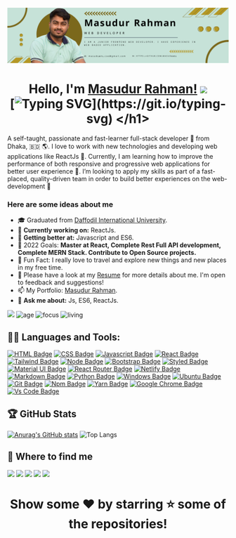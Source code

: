 <!--
**Masud8851/Masud8851** is a ✨ _special_ ✨ repository because its `README.md` (this file) appears on your GitHub profile.


Here are some ideas to get you started:
- 🔭 I’m currently working on ...
- 🌱 I’m currently learning ...
- 👯 I’m looking to collaborate on ...
- 🤔 I’m looking for help with ...
- 💬 Ask me about ...
- 📫 How to reach me: ...
- 😄 Pronouns: ...
- ⚡ Fun fact: ...

![Profile Follower Count](https://img.shields.io/github/followers/Masud8851.svg?style=for-the-badge&logo=github&label=Follower&maxAge=2592000)
-->


![Github Cover](githubcover.jpg)

### <h1 align="center"> Hello, I'm [Masudur Rahman!](https://masudur-personal-portfolio.netlify.app) <img src="https://github.com/TheDudeThatCode/TheDudeThatCode/blob/master/Assets/wave.gif" width="29px"> <br>  [![Typing SVG](https://readme-typing-svg.herokuapp.com?color=FFFFFF&lines=Front-end+Web+App+(React.js)+Developer;Always+Learning+new+techonologies)](https://git.io/typing-svg) </h1>

A self-taught, passionate and fast-learner full-stack developer 🎯 from Dhaka, 🇧🇩 🌎. I love to work with new technologies and developing web applications like ReactJs 🔭. Currently, I am learning how to improve the performance of both responsive and progressive web applications for better user experience 🌱. I’m looking to apply my skills as part of a fast-placed, quality-driven team in order to build better experiences on the web-development 🚀

### Here are some ideas about me
- 🎓 Graduated from [Daffodil International University](https://daffodilvarsity.edu.bd/).
- 🔭 <b>Currently working on:</b> ReactJs.
- 🌱 <b>Getting better at:</b> Javascript and ES6.
- 🎯 2022 Goals: **Master at React, Complete Rest Full API development, Complete MERN Stack. Contribute to Open Source projects.**
- 🌇 Fun Fact: I really love to travel and explore new things and new places in my free time.
- 📝 Please have a look at my [Resume](https://drive.google.com/file/d/1wkiK--OJw-cPIb4YzDkVaOSy1LiDC5oQ/view?usp=sharing) for more details about me. I'm open to feedback and suggestions!
- 📫 My Portfolio: [Masudur Rahman](https://masudur-personal-portfolio.netlify.app/).
- 💬 <b>Ask me about:</b>  Js, ES6, ReactJs.


![](https://komarev.com/ghpvc/?username=Masud8851&color=blueviolet&label=Profile+Views)
![age](https://img.shields.io/badge/age-24-blueviolet)
![focus](https://img.shields.io/badge/focus-FullStack-critical)
![living](https://img.shields.io/badge/living-Dhaka-3c9)
<br />



## 👨‍💻 Languages and Tools:

[![HTML Badge](https://img.shields.io/badge/HTML5-E34F26?style=for-the-badge&logo=html5&logoColor=white)](https://github.com/Masud8851)
[![CSS Badge](https://img.shields.io/badge/CSS3-1572B6?style=for-the-badge&logo=css3&logoColor=white)](https://github.com/Masud8851)
[![Javascript Badge](https://img.shields.io/badge/JavaScript-F7DF1E?style=for-the-badge&logo=javascript&logoColor=black)](https://github.com/Masud8851)
[![React Badge](https://img.shields.io/badge/React-20232A?style=for-the-badge&logo=react&logoColor=61DAFB)](https://github.com/Masud8851)
[![Tailwind Badge](https://img.shields.io/badge/Tailwind_CSS-38B2AC?style=for-the-badge&logo=tailwind-css&logoColor=white)](https://github.com/Masud8851)
[![Node Badge](https://img.shields.io/badge/Node.js-43853D?style=for-the-badge&logo=node.js&logoColor=white)](https://github.com/Masud8851)
[![Bootstrap Badge](https://img.shields.io/badge/Bootstrap-563D7C?style=for-the-badge&logo=bootstrap&logoColor=white)](https://github.com/Masud8851)
[![Styled Badge](https://img.shields.io/badge/styled--components-DB7093?style=for-the-badge&logo=styled-components&logoColor=white)](https://github.com/Masud8851)
[![Material UI Badge](https://img.shields.io/badge/Material--UI-0081CB?style=for-the-badge&logo=material-ui&logoColor=white)](https://github.com/Masud8851)
[![React Router Badge](https://img.shields.io/badge/React_Router-CA4245?style=for-the-badge&logo=react-router&logoColor=white)](https://github.com/Masud8851)
[![Netlify Badge](https://img.shields.io/badge/Netlify-00C7B7?style=for-the-badge&logo=netlify&logoColor=white)](https://github.com/Masud8851)
[![Markdown Badge](https://img.shields.io/badge/Markdown-000000?style=for-the-badge&logo=markdown&logoColor=white)](https://github.com/Masud8851)
[![Python Badge](https://img.shields.io/badge/Python-14354C?style=for-the-badge&logo=python&logoColor=white)](https://github.com/Masud8851)
[![Windows Badge](https://img.shields.io/badge/Windows-0078D6?style=for-the-badge&logo=windows&logoColor=white)](https://github.com/Masud8851)
[![Ubuntu Badge](https://img.shields.io/badge/Ubuntu-E95420?style=for-the-badge&logo=ubuntu&logoColor=white)](https://github.com/Masud8851)
[![Git Badge](https://img.shields.io/badge/git-f34f29?style=for-the-badge&logo=git&logoColor=white)](https://github.com/Masud8851)
[![Npm Badge](https://img.shields.io/badge/npm-d7141a?style=for-the-badge&logo=npm&logoColor=white)](https://github.com/Masud8851)
[![Yarn Badge](https://img.shields.io/badge/yarn-0078D6?style=for-the-badge&logo=yarn&logoColor=white)](https://github.com/Masud8851)
[![Google Chrome Badge](https://img.shields.io/badge/google_chrome-556532?style=for-the-badge&logo=googlechrome&logoColor=white)](https://github.com/Masud8851)
[![Vs Code Badge](https://img.shields.io/badge/Visual_Studio_Code-0078D6?style=for-the-badge&logo=visualstudiocode&logoColor=white)](https://github.com/Masud8851)
</div>


## 🏆 GitHub Stats
[![Anurag's GitHub stats](https://github-readme-stats.vercel.app/api?username=Masud8851&show_icons=true&theme=dark)](https://github.com/Masud8851/github-readme-stats)
![Top Langs](https://github-readme-stats.vercel.app/api/top-langs/?username=Masud8851&hide=TeX&layout=compact&show_icons=true&theme=dark)




## 🚀 Where to find me
  
[<img src="https://img.shields.io/badge/Portfolio-%23000000.svg?&style=for-the-badge&logo=react&logoColor=61DAFB">](https://masudur-personal-portfolio.netlify.app/)
[<img src="https://img.shields.io/badge/Gmail-D14836?style=for-the-badge&logo=gmail&logoColor=white">](https://mail.google.com/mail/?view=cm&fs=1&to=masud1971.cse@gmail.com)
[<img src="https://img.shields.io/badge/linkedin-%230077B5.svg?&style=for-the-badge&logo=linkedin&logoColor=white">](https://www.linkedin.com/in/masudur-rahman15/)
[<img src="https://img.shields.io/badge/facebook-%231877F2.svg?&style=for-the-badge&logo=facebook&logoColor=white">](https://www.facebook.com/masud201342)
[<img src="https://img.shields.io/badge/instagram-%23E4405F.svg?&style=for-the-badge&logo=instagram&logoColor=white">](https://www.instagram.com/masudur.mim/)



### <h1 align="center"> Show some ❤️ by starring ⭐ some of the repositories! </h1>

